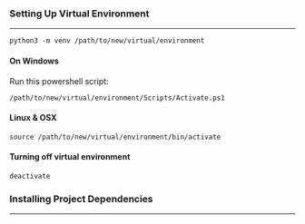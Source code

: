 ### Setting Up Virtual Environment
---

`python3 -m venv /path/to/new/virtual/environment`

#### On Windows

Run this powershell script:

`/path/to/new/virtual/environment/Scripts/Activate.ps1`

#### Linux & OSX
`source /path/to/new/virtual/environment/bin/activate`

#### Turning off virtual environment
`deactivate`


### Installing Project Dependencies
---
